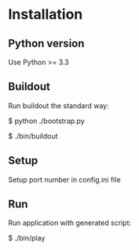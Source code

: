 Installation
============

Python version
--------------

Use Python >= 3.3


Buildout
--------

Run buildout the standard way:

$ python ./bootstrap.py

$ ./bin/buildout


Setup
-----

Setup port number in config.ini file

Run
---

Run application with generated script:

$ ./bin/play

